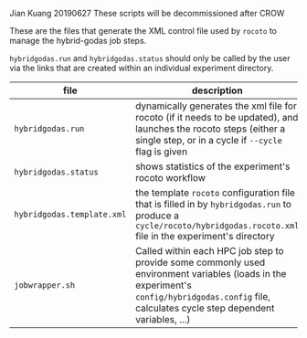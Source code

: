 Jian Kuang 20190627
These scripts will be decommissioned after CROW

These are the files that generate the XML control file used by `rocoto` to manage the hybrid-godas job steps.

`hybridgodas.run` and `hybridgodas.status` should only be called by the user via the links that are created within an individual experiment directory.


| file | description |
| ---  | ----------- |
| `hybridgodas.run` | dynamically generates the xml file for rocoto (if it needs to be updated), and launches the rocoto steps (either a single step, or in a cycle if `--cycle` flag is given |
| `hybridgodas.status` | shows statistics of the experiment's rocoto workflow |
| `hybridgodas.template.xml` | the template `rocoto` configuration file that is filled in by `hybridgodas.run` to produce a `cycle/rocoto/hybridgodas.rocoto.xml` file in the experiment's directory |
| `jobwrapper.sh` | Called within each HPC job step to provide some commonly used environment variables (loads in the experiment's `config/hybridgodas.config` file, calculates cycle step dependent variables, ...) |

